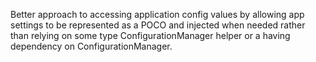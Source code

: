 Better approach to accessing application config values by allowing app settings to be represented as a POCO and injected when needed rather than relying on some type ConfigurationManager helper or a having dependency on ConfigurationManager.